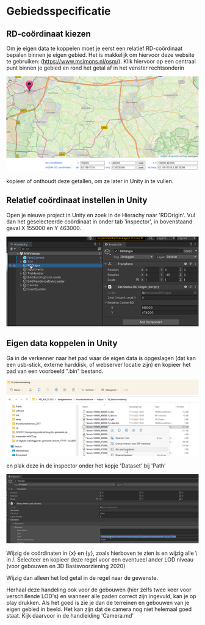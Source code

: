 # Gebiedsspecificatie

## RD-coördinaat kiezen

Om je eigen data te koppelen moet je eerst een relatief RD-coördinaat bepalen binnen je eigen gebied. Het is makkelijk om hiervoor deze website te gebruiken: (https://www.msimons.nl/osm/). Klik hiervoor op een centraal punt binnen je gebied en rond het getal af in het venster rechtsonderin

![](./imgs/DataKoppelen/image1.png)

kopieer of onthoudt deze getallen, om ze later in Unity in te vullen.

## Relatief coördinaat instellen in Unity

Open je nieuwe project in Unity en zoek in de Hierachy naar 'RDOrigin'. Vul dan het geselecteerde coördinaat in onder tab 'inspector', in bovenstaand geval X 155000 en Y 463000.

![](./imgs/DataKoppelen/image2.png)



## Eigen data koppelen in Unity

Ga in de verkenner naar het pad waar de eigen data is opgeslagen (dat kan een usb-stick, externe harddisk, of webserver locatie zijn) en kopieer het pad van een voorbeeld ".bin" bestand.

![](./imgs/DataKoppelen/image3.png)

en plak deze in de inspector onder het kopje 'Dataset' bij 'Path'

![](./imgs/DataKoppelen/image4.png)

Wijzig de coördinaten in {x} en {y}, zoals hierboven te zien is en wijzig alle \ in /. Selecteer en kopieer deze regel voor een eventueel ander LOD niveau (voor gebouwen en 3D Basisvoorziening 2020)

Wijzig dan alleen het lod getal in de regel naar de gewenste.

Herhaal deze handeling ook voor de gebouwen (hier zelfs twee keer voor verschillende LOD's) en wanneer alle paden correct zijn ingevuld, kan je op play drukken. Als het goed is zie je dan de terreinen en gebouwen van je eigen gebied in beeld. Het kan zijn dat de camera nog niet helemaal goed staat. Kijk daarvoor in de handleiding 'Camera.md'